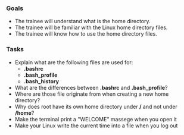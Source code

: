 ### Goals
- The trainee will understand what is the home directory.
- The trainee will be familiar with the Linux home directory files.
- The trainee will know how to use the home directory files.

### Tasks
- Explain what are the following files are used for:
  - **.bashrc**
  - **.bash_profile**
  - **.bash_history**
- What are the differences between **.bashrc** and **.bash_profile**?
- Where are those file originate from when creating a new home directory?
- Why does root have its own home directory under **/** and not under **/home**?
- Make the terminal print a "WELCOME" massege when you open it
- Make your Linux write the current time into a file when you log out